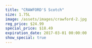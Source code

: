 ```yaml
---
title: "CRAWFORD'S Scotch"
size: 1.75L
image: /assets/images/crawford-2.jpg
reg_price: $24.99
special_price: $18.49
expiration_date: 2017-03-01 00:00:00
show_special: true
---
```




